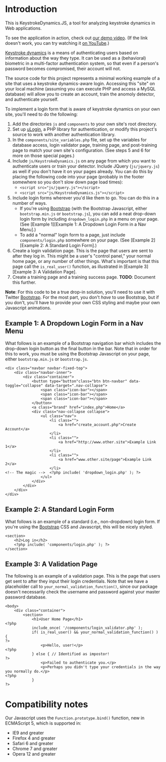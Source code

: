 Introduction
===============

This is KeystrokeDynamics.JS, a tool for analyzing keystroke dynamics in Web applications.

To see the application in action, check out
[our demo video](http://www.tylerayoung.com/files/KeystrokeDynamicsDemo.mov). (If
the link doesn't work, you can try watching it [on YouTube](http://www.youtube.com/watch?v=MmbFywjs-PE).)

[Keystroke dynamics](http://en.wikipedia.org/wiki/Keystroke_dynamics) is a means of authenticating users based on information about the way they type. It can be used as a (behavioral) biometric in a multi-factor authentication system, so that even if a person's password becomes compromised, their account will not.

The source code for this project represents a minimal working example of a site that uses a keystroke dynamics-aware login. Accessing this "site" on your local machine (assuming you can execute PHP and access a MySQL database) will allow you to create an account, train the anomoly detector, and authenticate yourself.

To implement a login form that is aware of keystroke dynamics on your own site, you'll need to do the following:

1. Add the directories `js` and `components` to your own site's root directory.
2. Set up [uLogin](http://ulogin.sourceforge.net/), a PHP library for authentication, or modify this project's source to work with another authentication library.
2. In the `components/site_variables.php` file, set up the variables
for database access, login validator page, training page, and post-training page to match your own site's configuration. (See steps 5 and 6 for more on those special pages.)
3. Include `js/KeystrokeDynamics.js` on any page from which you want to authenticate users or train your detector. Include JQuery (`js/jquery.js`) as well if you don't have it on your pages already. You can do this by placing the following code into your page (probably in the footer somewhere so you don't slow down page load times):
	- `<script src="js/jquery.js"></script>`
	- `<script src="js/KeystrokeDynamics.js"></script>`
4. Include login forms wherever you'd like them to go. You can do this in a number of ways.
    - If you're using [Bootstrap][] (with the Bootstrap Javascript, either `bootstrap.min.js` or `bootstrap.js`), you can add a neat drop-down login form by including `dropdown_login.php` in a menu on your page. (See [Example 1][Example 1: A Dropdown Login Form in a Nav Menu].)
	- To add a "normal" login form to a page, just include
      `components/login.php` somewhere on your page. (See [Example 2][Example 2: A Standard Login Form].)
5. Create a login validation page. This is the page that users are sent to after they log in. This might be a user's "control panel," your normal home page, or any number of other things. What's important is that this page call the `is_real_user()` function, as illustrated in [Example 3][Example 3: A Validation Page].
6. Create a training page and a training success page. **TODO**: Document this further.
	
**Note**: For this code to be a true drop-in solution, you'll need to use it with Twitter [Bootstrap][]. For the most part, you don't *have* to use Bootstrap, but if you don't, you'll have to provide your own CSS styling and maybe your own Javascript animations.

[Bootstrap]: http://twitter.github.com/bootstrap/
	
## Example 1: A Dropdown Login Form in a Nav Menu ##
What follows is an example of a Bootstrap navigation bar which includes the drop-down login button as the final button in the bar. Note that in order for this to work, you must be using the Bootstrap Javascript on your page, either `bootstrap.min.js` or `bootstrap.js`.

	<div class="navbar navbar-fixed-top">
		<div class="navbar-inner">
			<div class="container">
				<button type="button"class="btn btn-navbar" data-toggle="collapse" data-target=".nav-collapse">
					<span class="icon-bar"></span>
					<span class="icon-bar"></span>
					<span class="icon-bar"></span>
				</button>
				<a class="brand" href="index.php">Home</a>
				<div class="nav-collapse collapse">
					<ul class="nav">
						<li class="">
							<a href="create_account.php">Create Account</a>
						</li>
						<li class="">
							<a href="http://www.other.site">Example Link 1</a>
						</li>
						<li class="">
							<a href="www.other.site/page">Example Link 2</a>
						</li>
	<!-- The magic -->  <?php include( 'dropdown_login.php' ); ?>
					</ul>
				</div>				
			</div>
		</div>
	</div>


## Example 2: A Standard Login Form ##
What follows is an example of a standard (i.e., non-dropdown) login form. If you're using the [Bootstrap][] CSS and Javascript, this will be nicely styled.

	<section>
		<h2>Log in</h2>
		<?php include( 'components/login.php' ); ?>
	</section>

## Example 3: A Validation Page ##
The following is an example of a validation page. This is the page that users get sent to after they input their login credentials. Note that we have a placeholder call to `your_normal_validation_function()`, since our package doesn't necessarily check the username and password against your master password database.

    <body>		
		<div class="container">
			<section>
				<h1>User Home Page</h1>
	<?php
				include_once( '/components/login_validator.php' );
				if( is_real_user() && your_normal_validation_function() ) {
	?>              
                    <p>Hello, user!</p>
	<?php		
	            } else { // Identified as impostor!
	?>          
		            <p>Failed to authenticate you.</p>
					<p>Perhaps you didn't type your credentials in the way you normally do.</p>
	<?php		
	            }
	?>					

Compatibility notes
======================
Our Javascript uses the `Function.prototype.bind()` function, new in
ECMAScript 5, which is supported in:
- IE9 and greater
- Firefox 4 and greater
- Safari 6 and greater
- Chrome 7 and greater
- Opera 12 and greater
